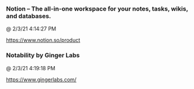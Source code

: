 ﻿

### Notion – The all-in-one workspace for your notes, tasks, wikis, and databases.
@ 2/3/21 4:14:27 PM

https://www.notion.so/product



### Notability by Ginger Labs
@ 2/3/21 4:19:18 PM

https://www.gingerlabs.com/

